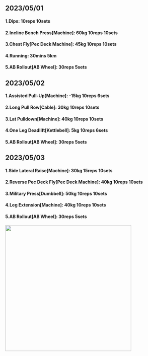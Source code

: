 ## 2023/05/01
#### 1.Dips: 10reps 10sets
#### 2.Incline Bench Press\[Machine\]: 60kg 10reps 10sets
#### 3.Chest Fly\[Pec Deck Machine\]: 45kg 10reps 10sets
#### 4.Running: 30mins 5km
#### 5.AB Rollout\[AB Wheel\]: 30reps 5sets

## 2023/05/02
#### 1.Assisted Pull-Up\[Machine\]: -15kg 10reps 6sets
#### 2.Long Pull Row\[Cable\]: 30kg 10reps 10sets
#### 3.Lat Pulldown\[Machine\]: 40kg 10reps 10sets
#### 4.One Leg Deadlift\[Kettlebell\]: 5kg 10reps 6sets
#### 5.AB Rollout\[AB Wheel\]: 30reps 5sets

## 2023/05/03
#### 1.Side Lateral Raise\[Machine\]: 30kg 15reps 10sets
#### 2.Reverse Pec Deck Fly\[Pec Deck Machine\]: 40kg 10reps 10sets
#### 3.Military Press\[Dumbbell\]: 50kg 10reps 10sets
#### 4.Leg Extension\[Machine\]: 40kg 10reps 10sets
#### 5.AB Rollout\[AB Wheel\]: 30reps 5sets

<img src='../_resources/__087.png' width='400px' />
